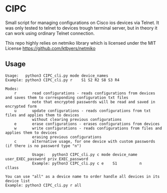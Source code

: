 # CIPC
Small script for managing configurations on Cisco ios devices via Telnet.
It was only tested to telnet to devices trough terminal server, but in theory it can work using ordinary Telnet connection.

This repo highly relies on netmiko library which is licensed under the MIT License
https://github.com/ktbyers/netmiko

## Usage

```
Usage:   python3 CIPC_cli.py mode device_names
Example: python3 CIPC_cli.py r    S1 S2 R2 S8 S3 R4

Modes:
    r       read configurations - reads configurations from devices and saves them to corresponding configuration txt files
            note that encrypted passwords will be read and saved in encrypted form
    u       update configurations - reads configurations from txt files and applies them to devices
            without clearing previous configurations
    e       erase configurations - erases configurations from devices
    w       write configurations - reads configurations from files and applies them to devices
            erasing previous configurations
    с       alternative usage, for one device with custom passwords (if there is no password type "n")

            Usage:   python3 CIPC_cli.py c mode device_name user_EXEC_password priv_EXEC_password
            Example: python3 CIPC_cli.py c e    S1          n                  cllass

You can use "all" as a device name to order handle all devices in its device list
Example: python3 CIPC_cli.py r all
```
